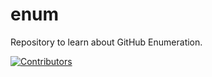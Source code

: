 # enum
Repository to learn about GitHub Enumeration.

































































































































































[![Contributors](https://img.shields.io/badge/Contributors-3-brightgreen)](https://github.com/EurydiceCorp/enum/graphs/contributors)

